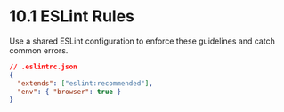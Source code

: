 # 10.1 ESLint Rules
Use a shared ESLint configuration to enforce these guidelines and catch common errors.

```json
// .eslintrc.json
{
  "extends": ["eslint:recommended"],
  "env": { "browser": true }
}
```

